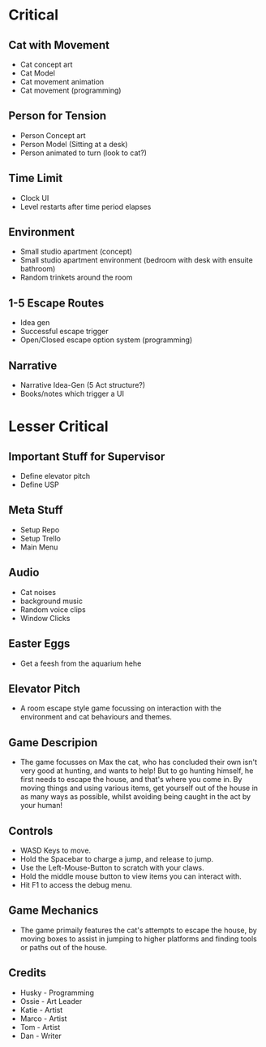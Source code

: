 # Critical
## Cat with Movement
- Cat concept art
- Cat Model
- Cat movement animation
- Cat movement (programming)

## Person for Tension
- Person Concept art
- Person Model (Sitting at a desk)
- Person animated to turn (look to cat?)

## Time Limit
- Clock UI
- Level restarts after time period elapses

## Environment
- Small studio apartment (concept)
- Small studio apartment environment (bedroom with desk with ensuite bathroom)
- Random trinkets around the room

## 1-5 Escape Routes
- Idea gen
- Successful escape trigger
- Open/Closed escape option system (programming)

## Narrative
- Narrative Idea-Gen (5 Act structure?)
- Books/notes which trigger a UI

# Lesser Critical
## Important Stuff for Supervisor
- Define elevator pitch
- Define USP

## Meta Stuff
- Setup Repo
- Setup Trello
- Main Menu

## Audio
- Cat noises
- background music
- Random voice clips
- Window Clicks

## Easter Eggs
- Get a feesh from the aquarium hehe

## Elevator Pitch
- A room escape style game focussing on interaction with the environment and cat behaviours and themes.

## Game Descripion
- The game focusses on Max the cat, who has concluded their own isn't very good at hunting, and wants to help! But to go hunting himself, he first needs to escape the house, and that's where you come in. By moving things and using various items, get yourself out of the house in as many ways as possible, whilst avoiding being caught in the act by your human!

## Controls
- WASD Keys to move.
- Hold the Spacebar to charge a jump, and release to jump.
- Use the Left-Mouse-Button to scratch with your claws.
- Hold the middle mouse button to view items you can interact with.
- Hit F1 to access the debug menu.

## Game Mechanics
- The game primaily features the cat's attempts to escape the house, by moving boxes to assist in jumping to higher platforms and finding tools or paths out of the house.

## Credits
- Husky - Programming
- Ossie - Art Leader
- Katie - Artist
- Marco - Artist
- Tom - Artist
- Dan - Writer